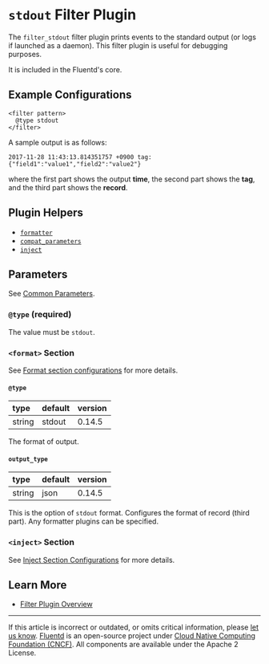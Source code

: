 # `stdout` Filter Plugin

The `filter_stdout` filter plugin prints events to the standard output (or logs
if launched as a daemon). This filter plugin is useful for debugging purposes.

It is included in the Fluentd's core.


## Example Configurations

```
<filter pattern>
  @type stdout
</filter>
```

A sample output is as follows:

```
2017-11-28 11:43:13.814351757 +0900 tag: {"field1":"value1","field2":"value2"}
```

where the first part shows the output **time**, the second part shows the
**tag**, and the third part shows the **record**.


## Plugin Helpers

-   [`formatter`](/developer/api-plugin-helper-formatter.md)
-   [`compat_parameters`](/developer/api-plugin-helper-compat_parameters.md)
-   [`inject`](/developer/api-plugin-helper-inject.md)


## Parameters

See [Common Parameters](/configuration/plugin-common-parameters.md).


### `@type` (required)

The value must be `stdout`.


### `<format>` Section

See [Format section configurations](/configuration/format-section.md) for more details.


#### `@type`

| type   | default | version |
|:-------|:--------|:--------|
| string | stdout  | 0.14.5  |

The format of output.


#### `output_type`

| type   | default | version |
|:-------|:--------|:--------|
| string | json    | 0.14.5  |

This is the option of `stdout` format. Configures the format of record
(third part). Any formatter plugins can be specified.


### `<inject>` Section

See [Inject Section Configurations](/configuration/inject-section) for more details.


## Learn More

-   [Filter Plugin Overview](/plugins/filter/README.md)


------------------------------------------------------------------------

If this article is incorrect or outdated, or omits critical information, please
[let us know](https://github.com/fluent/fluentd-docs-gitbook/issues?state=open).
[Fluentd](http://www.fluentd.org/) is an open-source project under [Cloud Native
Computing Foundation (CNCF)](https://cncf.io/). All components are available
under the Apache 2 License.
